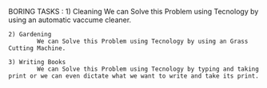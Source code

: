 BORING TASKS :
    1) Cleaning 
            We can Solve this Problem using Tecnology by using an automatic vaccume cleaner.

    2) Gardening
            We can Solve this Problem using Tecnology by using an Grass Cutting Machine.

    3) Writing Books
            We can Solve this Problem using Tecnology by typing and taking print or we can even dictate what we want to write and take its print.

                    
